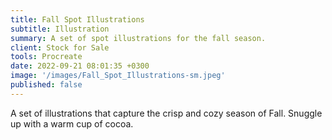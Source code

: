 ```yaml
---
title: Fall Spot Illustrations
subtitle: Illustration
summary: A set of spot illustrations for the fall season.
client: Stock for Sale
tools: Procreate
date: 2022-09-21 08:01:35 +0300
image: '/images/Fall_Spot_Illustrations-sm.jpeg'
published: false
---
```


A set of illustrations that capture the crisp and cozy season of Fall. Snuggle up with a warm cup of cocoa. 